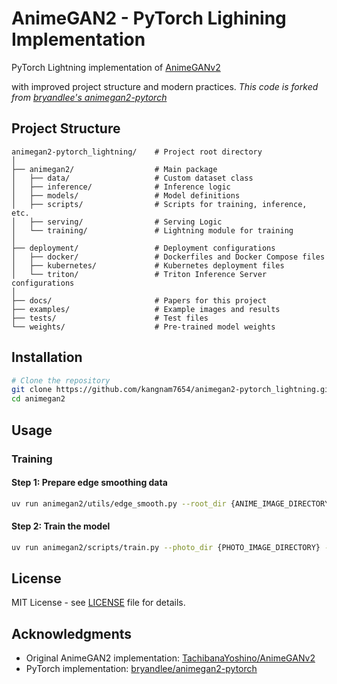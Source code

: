 # AnimeGAN2 - PyTorch Lighining Implementation

PyTorch Lightning implementation of [AnimeGANv2](https://github.com/TachibanaYoshino/AnimeGANv2)

with improved project structure and modern practices.
*This code is forked from [bryandlee's animegan2-pytorch](https://github.com/bryandlee/animegan2-pytorch)*

## Project Structure

```
animegan2-pytorch_lightning/    # Project root directory
│
├── animegan2/                  # Main package
│   ├── data/                   # Custom dataset class
│   ├── inference/              # Inference logic
│   ├── models/                 # Model definitions
│   ├── scripts/                # Scripts for training, inference, etc.
│   ├── serving/                # Serving Logic
│   └── training/               # Lightning module for training
│
├── deployment/                 # Deployment configurations
│   ├── docker/                 # Dockerfiles and Docker Compose files
│   ├── kubernetes/             # Kubernetes deployment files
│   └── triton/                 # Triton Inference Server configurations
│
├── docs/                       # Papers for this project
├── examples/                   # Example images and results
├── tests/                      # Test files
└── weights/                    # Pre-trained model weights
```

## Installation

```bash
# Clone the repository
git clone https://github.com/kangnam7654/animegan2-pytorch_lightning.git
cd animegan2
```

## Usage

### Training

#### Step 1: Prepare edge smoothing data
```bash
uv run animegan2/utils/edge_smooth.py --root_dir {ANIME_IMAGE_DIRECTORY} --out_dir {EDGE_SMOOTH_SAVE_DIRECTORY} --image_size {EDGE_SMOOTH_IMAGE_SIZE}
```

#### Step 2: Train the model
```bash
uv run animegan2/scripts/train.py --photo_dir {PHOTO_IMAGE_DIRECTORY} --anime_dir {ANIME_IMAGE_DIRECTORY} --smooth_dir {SMOOTH_IMAGE_DIRECTORY}
```

## License

MIT License - see [LICENSE](LICENSE) file for details.

## Acknowledgments

- Original AnimeGAN2 implementation: [TachibanaYoshino/AnimeGANv2](https://github.com/TachibanaYoshino/AnimeGANv2)
- PyTorch implementation: [bryandlee/animegan2-pytorch](https://github.com/bryandlee/animegan2-pytorch)